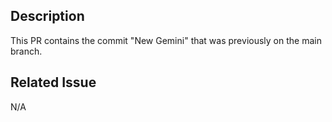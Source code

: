 ## Description

This PR contains the commit "New Gemini" that was previously on the main branch.

## Related Issue

N/A
